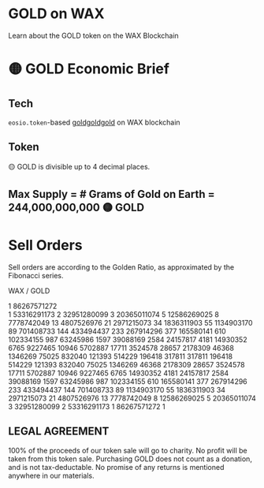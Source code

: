 # GOLD on WAX
Learn about the GOLD token on the WAX Blockchain


# 🟡 GOLD Economic Brief

## Tech
`eosio.token`-based [goldgoldgold](https://wax.bloks.io/account/goldgoldgold) on WAX blockchain

## Token

🟡 GOLD is divisible up to 4 decimal places.

## Max Supply = # Grams of Gold on Earth = 244,000,000,000 🟡 GOLD 


# Sell Orders

Sell orders are according to the Golden Ratio, as approximated by the Fibonacci series. 

WAX / GOLD

1	86267571272  
1	53316291173 
2	32951280099 
3	20365011074 
5	12586269025 
8	7778742049 
13	4807526976 
21	2971215073 
34	1836311903 
55	1134903170 
89	701408733 
144	433494437 
233	267914296 
377	165580141 
610	102334155 
987	63245986 
1597	39088169 
2584	24157817 
4181	14930352 
6765	9227465 
10946	5702887 
17711	3524578 
28657	2178309 
46368	1346269 
75025	832040 
121393	514229 
196418	317811 
317811	196418 
514229	121393 
832040	75025 
1346269	46368 
2178309	28657 
3524578	17711 
5702887	10946 
9227465	6765 
14930352	4181 
24157817	2584 
39088169	1597 
63245986	987 
102334155	610 
165580141	377 
267914296	233 
433494437	144 
701408733	89 
1134903170	55 
1836311903	34 
2971215073	21 
4807526976	13 
7778742049	8 
12586269025	5 
20365011074	3 
32951280099	2 
53316291173	1 
86267571272	1 


## LEGAL AGREEMENT
100% of the proceeds of our token sale will go to charity. No profit will be taken from this token sale. Purchasing GOLD does not count as a donation, and is not tax-deductable. No promise of any returns is mentioned anywhere in our materials. 
